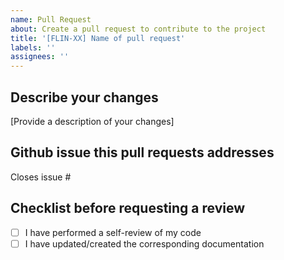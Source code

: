 ```yaml
---
name: Pull Request
about: Create a pull request to contribute to the project
title: '[FLIN-XX] Name of pull request'
labels: ''
assignees: ''
---
```


## Describe your changes
[Provide a description of your changes]

## Github issue this pull requests addresses
Closes issue # 

## Checklist before requesting a review
- [ ] I have performed a self-review of my code
- [ ] I have updated/created the corresponding documentation
